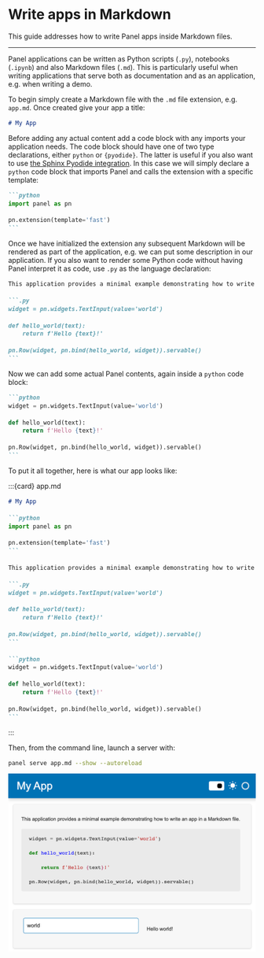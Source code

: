 # Write apps in Markdown

This guide addresses how to write Panel apps inside Markdown files.

---

Panel applications can be written as Python scripts (`.py`), notebooks (`.ipynb`) and also Markdown files (`.md`). This is particularly useful when writing applications that serve both as documentation and as an application, e.g. when writing a demo.

To begin simply create a Markdown file with the `.md` file extension, e.g. `app.md`. Once created give your app a title:

```markdown
# My App
```

Before adding any actual content add a code block with any imports your application needs. The code block should have one of two type declarations, either `python` or `{pyodide}`. The latter is useful if you also want to use [the Sphinx Pyodide integration](../wasm/sphinx). In this case we will simply declare a `python` code block that imports Panel and calls the extension with a specific template:

````markdown
```python
import panel as pn

pn.extension(template='fast')
```
````

Once we have initialized the extension any subsequent Markdown will be rendered as part of the application, e.g. we can put some description in our application. If you also want to render some Python code without having Panel interpret it as code, use `.py` as the language declaration:

````markdown
This application provides a minimal example demonstrating how to write an app in a Markdown file.

```.py
widget = pn.widgets.TextInput(value='world')

def hello_world(text):
    return f'Hello {text}!'

pn.Row(widget, pn.bind(hello_world, widget)).servable()
```
````

Now we can add some actual Panel contents, again inside a `python` code block:

````markdown
```python
widget = pn.widgets.TextInput(value='world')

def hello_world(text):
    return f'Hello {text}!'

pn.Row(widget, pn.bind(hello_world, widget)).servable()
```
````

To put it all together, here is what our app looks like:

:::{card} app.md
````markdown
# My App

```python
import panel as pn

pn.extension(template='fast')
```

This application provides a minimal example demonstrating how to write an app in a Markdown file.

```.py
widget = pn.widgets.TextInput(value='world')

def hello_world(text):
    return f'Hello {text}!'

pn.Row(widget, pn.bind(hello_world, widget)).servable()
```

```python
widget = pn.widgets.TextInput(value='world')

def hello_world(text):
    return f'Hello {text}!'

pn.Row(widget, pn.bind(hello_world, widget)).servable()
```
````
:::

Then, from the command line, launch a server with:

```bash
panel serve app.md --show --autoreload
```

![The rendered Panel application written as a Markdown file.](../../_static/images/markdown_sample.png)
